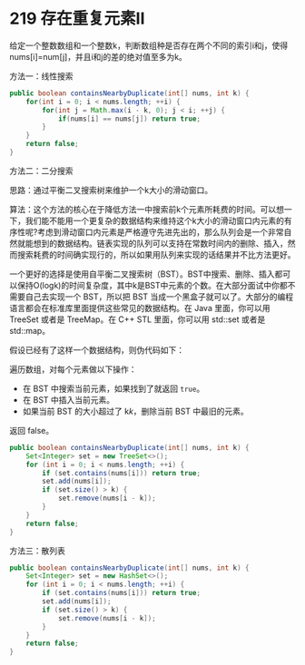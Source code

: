 # 219 存在重复元素II

给定一个整数数组和一个整数k，判断数组种是否存在两个不同的索引i和j，使得nums[i]=num[j]，并且i和j的差的绝对值至多为k。

方法一：线性搜索

```java
public boolean containsNearbyDuplicate(int[] nums, int k) {
    for(int i = 0; i < nums.length; ++i) {
        for(int j = Math.max(i - k, 0); j < i; ++j) {
            if(nums[i] == nums[j]) return true;
        }
    }
    return false;
}
```

方法二：二分搜索

思路：通过平衡二叉搜索树来维护一个k大小的滑动窗口。

算法：这个方法的核心在于降低方法一中搜索前k个元素所耗费的时间。可以想一下，我们能不能用一个更复杂的数据结构来维持这个k大小的滑动窗口内元素的有序性呢?考虑到滑动窗口内元素是严格遵守先进先出的，那么队列会是一个非常自然就能想到的数据结构。链表实现的队列可以支持在常数时间内的删除、插入，然而搜索耗费的时间确实现行的，所以如果用队列来实现的话结果并不比方法更好。

一个更好的选择是使用自平衡二叉搜索树（BST）。BST中搜索、删除、插入都可以保持O(logk)的时间复杂度，其中k是BST中元素的个数。在大部分面试中你都不需要自己去实现一个 BST，所以把 BST 当成一个黑盒子就可以了。大部分的编程语言都会在标准库里面提供这些常见的数据结构。在 Java 里面，你可以用 TreeSet 或者是 TreeMap。在 C++ STL 里面，你可以用 std::set 或者是 std::map。

假设已经有了这样一个数据结构，则伪代码如下：

遍历数组，对每个元素做以下操作：

- 在 BST 中搜索当前元素，如果找到了就返回 `true`。
- 在 BST 中插入当前元素。
- 如果当前 BST 的大小超过了 k*k*，删除当前 BST 中最旧的元素。

返回 false。

```java
public boolean containsNearbyDuplicate(int[] nums, int k) {
    Set<Integer> set = new TreeSet<>();
    for (int i = 0; i < nums.length; ++i) {
        if (set.contains(nums[i])) return true;
        set.add(nums[i]);
        if (set.size() > k) {
            set.remove(nums[i - k]);
        }
    }
    return false;
}
```

方法三：散列表

```java
public boolean containsNearbyDuplicate(int[] nums, int k) {
    Set<Integer> set = new HashSet<>();
    for (int i = 0; i < nums.length; ++i) {
        if (set.contains(nums[i])) return true;
        set.add(nums[i]);
        if (set.size() > k) {
            set.remove(nums[i - k]);
        }
    }
    return false;
}
```

